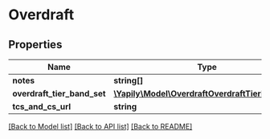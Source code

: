 # Overdraft

## Properties
Name | Type | Description | Notes
------------ | ------------- | ------------- | -------------
**notes** | **string[]** |  | [optional] 
**overdraft_tier_band_set** | [**\Yapily\Model\OverdraftOverdraftTierBandSet[]**](OverdraftOverdraftTierBandSet.md) |  | [optional] 
**tcs_and_cs_url** | **string** |  | [optional] 

[[Back to Model list]](../README.md#documentation-for-models) [[Back to API list]](../README.md#documentation-for-api-endpoints) [[Back to README]](../README.md)


